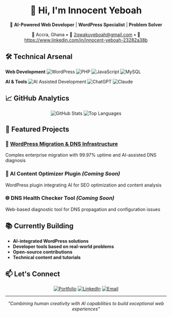 <div align="center">

# 👋 Hi, I'm Innocent Yeboah

🚀 **AI-Powered Web Developer** | **WordPress Specialist** | **Problem Solver**

📍 Accra, Ghana • 📧 2qwakuyeboah@gmail.com • 💼 https://www.linkedin.com/in/innocent-yeboah-23282a38b

</div>

## 🛠️ Technical Arsenal

**Web Development**
![WordPress](https://img.shields.io/badge/WordPress-21759B?style=for-the-badge&logo=wordpress&logoColor=white)
![PHP](https://img.shields.io/badge/PHP-777BB4?style=for-the-badge&logo=php&logoColor=white)
![JavaScript](https://img.shields.io/badge/JavaScript-F7DF1E?style=for-the-badge&logo=javascript&logoColor=black)
![MySQL](https://img.shields.io/badge/MySQL-4479A1?style=for-the-badge&logo=mysql&logoColor=white)

**AI & Tools**
![AI Assisted Development](https://img.shields.io/badge/AI_Assisted-FF6B35?style=for-the-badge)
![ChatGPT](https://img.shields.io/badge/ChatGPT-74aa9c?style=for-the-badge)
![Claude](https://img.shields.io/badge/Claude-6B4C9A?style=for-the-badge)

## 📈 GitHub Analytics

<div align="center">

![GitHub Stats](https://github-readme-stats.vercel.app/api?username=yeboah-golden&show_icons=true&theme=radical)
![Top Languages](https://github-readme-stats.vercel.app/api/top-langs/?username=yeboah-golden&layout=compact&theme=radical)

</div>

## 🎯 Featured Projects

### 🔧 [WordPress Migration & DNS Infrastructure](https://github.com/yeboah-golden/Innocent-Yeboah-Portfolio)
Complex enterprise migration with 99.97% uptime and AI-assisted DNS diagnosis

### 🤖 AI Content Optimizer Plugin *(Coming Soon)*
WordPress plugin integrating AI for SEO optimization and content analysis

### 🌐 DNS Health Checker Tool *(Coming Soon)*
Web-based diagnostic tool for DNS propagation and configuration issues

## 📚 Currently Building

- **AI-integrated WordPress solutions**
- **Developer tools based on real-world problems**
- **Open-source contributions**
- **Technical content and tutorials**

## 📫 Let's Connect

<div align="center">

[![Portfolio](https://img.shields.io/badge/Portfolio-000000?style=for-the-badge)](https://github.com/yeboah-golden/Innocent-Yeboah-Portfolio)
[![LinkedIn](https://img.shields.io/badge/LinkedIn-0077B5?style=for-the-badge&logo=linkedin&logoColor=white)]([Your-LinkedIn-URL])
[![Email](https://img.shields.io/badge/Email-D14836?style=for-the-badge&logo=gmail&logoColor=white)](mailto:[your-email@gmail.com])

</div>

---

<div align="center">

*"Combining human creativity with AI capabilities to build exceptional web experiences"*

